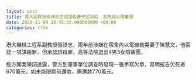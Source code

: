 ```yaml
---
layout: post
title: 港大副教授張祺忠否認謀殺妻子認誤殺　高院選出陪審團
date: 2020-11-09 18:45:30.000000000 +08:00
categories: rthk
---
```


港大機械工程系副教授張祺忠，兩年前涉嫌在宿舍內以電線勒斃妻子陳慧文，他否認一項謀殺罪，但承認誤殺罪，高等法院選出4男3女陪審團。

控方開案陳詞透露，警方到肇事單位調查時發現一張手寫欠單，寫明被告欠死者670萬元，如未能限期前還款，需還款770萬元。
